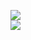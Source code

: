 [![](https://img.shields.io/badge/Made%20With-Github%20Spray-lightgrey.svg?style=for-the-badge&logo=github)](https://github.com/Annihil/github-spray#1595)  
[![](https://i.imgur.com/2DrTn0Z.gif)](https://github.com/Annihil/github-spray)